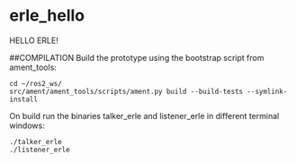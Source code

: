# erle_hello

HELLO ERLE!

##COMPILATION
Build the prototype using the bootstrap script from ament_tools:
```
cd ~/ros2_ws/
src/ament/ament_tools/scripts/ament.py build --build-tests --symlink-install
```
On build run the binaries talker_erle and listener_erle in different terminal windows:
```
./talker_erle
./listener_erle
```
